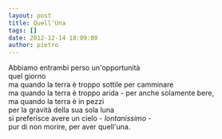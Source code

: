 ```yaml
---
layout: post
title: Quell'Una
tags: []
date: 2012-12-14 18:09:00
author: pietro
---
```

Abbiamo entrambi perso un'opportunità<br/>quel giorno<br/>ma quando la terra è troppo sottile per camminare<br/>ma quando la terra è troppo arida - per anche solamente bere,<br/>ma quando la terra è in pezzi<br/>per la gravità della sua sola luna<br/>si preferisce avere un cielo - <i>lontanissimo</i> -<br/>pur di non morire, per aver quell'una.
